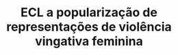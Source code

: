 ---
title: "ECL a popularização de representações de violência vingativa feminina"
infoslide: "A violência vingativa feminina é frequentemente retratada nos media como mulheres a cometerem atos violentos, em geral como resposta a trauma causado por homens. Alguns exemplos incluem 'Kill Bill', 'Girl with the Dragon Tattoo', ou Amy Dunne from 'Gone Girl'."
round: "Round 3"
weight: 3
videos: []
tags: ['Media', 'Feminism']
layout: "motion"
categories: ["motions"]
---